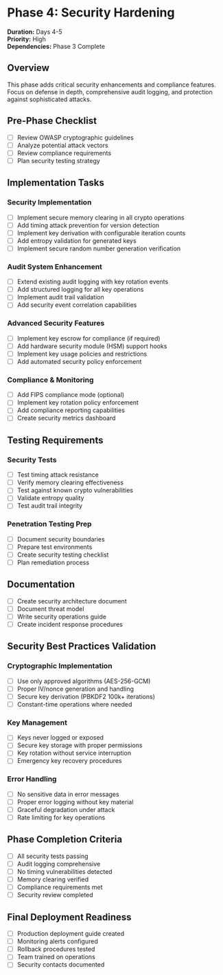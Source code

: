 # Phase 4: Security Hardening

**Duration:** Days 4-5  
**Priority:** High  
**Dependencies:** Phase 3 Complete

## Overview

This phase adds critical security enhancements and compliance features. Focus on defense in depth, comprehensive audit logging, and protection against sophisticated attacks.

## Pre-Phase Checklist

- [ ] Review OWASP cryptographic guidelines
- [ ] Analyze potential attack vectors
- [ ] Review compliance requirements
- [ ] Plan security testing strategy

## Implementation Tasks

### Security Implementation

- [ ] Implement secure memory clearing in all crypto operations
- [ ] Add timing attack prevention for version detection
- [ ] Implement key derivation with configurable iteration counts
- [ ] Add entropy validation for generated keys
- [ ] Implement secure random number generation verification

### Audit System Enhancement

- [ ] Extend existing audit logging with key rotation events
- [ ] Add structured logging for all key operations
- [ ] Implement audit trail validation
- [ ] Add security event correlation capabilities

### Advanced Security Features

- [ ] Implement key escrow for compliance (if required)
- [ ] Add hardware security module (HSM) support hooks
- [ ] Implement key usage policies and restrictions
- [ ] Add automated security policy enforcement

### Compliance & Monitoring

- [ ] Add FIPS compliance mode (optional)
- [ ] Implement key rotation policy enforcement
- [ ] Add compliance reporting capabilities
- [ ] Create security metrics dashboard

## Testing Requirements

### Security Tests

- [ ] Test timing attack resistance
- [ ] Verify memory clearing effectiveness
- [ ] Test against known crypto vulnerabilities
- [ ] Validate entropy quality
- [ ] Test audit trail integrity

### Penetration Testing Prep

- [ ] Document security boundaries
- [ ] Prepare test environments
- [ ] Create security testing checklist
- [ ] Plan remediation process

## Documentation

- [ ] Create security architecture document
- [ ] Document threat model
- [ ] Write security operations guide
- [ ] Create incident response procedures

## Security Best Practices Validation

### Cryptographic Implementation
- [ ] Use only approved algorithms (AES-256-GCM)
- [ ] Proper IV/nonce generation and handling
- [ ] Secure key derivation (PBKDF2 100k+ iterations)
- [ ] Constant-time operations where needed

### Key Management
- [ ] Keys never logged or exposed
- [ ] Secure key storage with proper permissions
- [ ] Key rotation without service interruption
- [ ] Emergency key recovery procedures

### Error Handling
- [ ] No sensitive data in error messages
- [ ] Proper error logging without key material
- [ ] Graceful degradation under attack
- [ ] Rate limiting for key operations

## Phase Completion Criteria

- [ ] All security tests passing
- [ ] Audit logging comprehensive
- [ ] No timing vulnerabilities detected
- [ ] Memory clearing verified
- [ ] Compliance requirements met
- [ ] Security review completed

## Final Deployment Readiness

- [ ] Production deployment guide created
- [ ] Monitoring alerts configured
- [ ] Rollback procedures tested
- [ ] Team trained on operations
- [ ] Security contacts documented